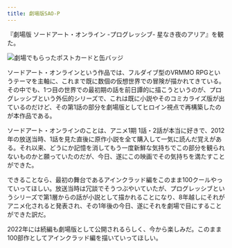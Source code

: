 ```yaml
---
title: 劇場版SAO-P
---
```


『劇場版 ソードアート・オンライン -プログレッシブ- 星なき夜のアリア』を観た。

![](https://i.imgur.com/05gVmXVh.jpg "劇場でもらったポストカードと缶バッジ")

ソードアート・オンラインという作品では、フルダイブ型のVRMMO RPGというテーマを主軸に、これまで既に数個の仮想世界での冒険が描かれてきている。その中でも、1つ目の世界での最初期の話を前日譚的に描こうというのが、プログレッシブという外伝的シリーズで、これは既に小説やそのコミカライズ版が出ているのだけど、その第1話の部分を劇場版としてヒロイン視点で再構築したのが本作品である。

ソードアート・オンラインのことは、アニメ1期 1話・2話が本当に好きで、2012年の放送当時、1話を見た直後に原作小説を全て購入して一気に読んだ覚えがある。それ以来、どうにか記憶を消してもう一度新鮮な気持ちでこの部分を観られないものかと願っていたのだが、今日、遂にこの映画でその気持ちを満たすことができた。

できることなら、最初の舞台であるアインクラッド編をこのまま100クールやっていってほしい。放送当時は冗談でそうつぶやいていたが、プログレッシブというシリーズで第1層からの話が小説として描かれることになり、8年越しにそれがアニメ化されると発表され、その1年後の今日、遂にそれを劇場で目にすることができた訳だ。

2022年には続編も劇場版として公開されるらしく、今から楽しみだ。このまま100部作としてアインクラッド編を描いていってほしい。
